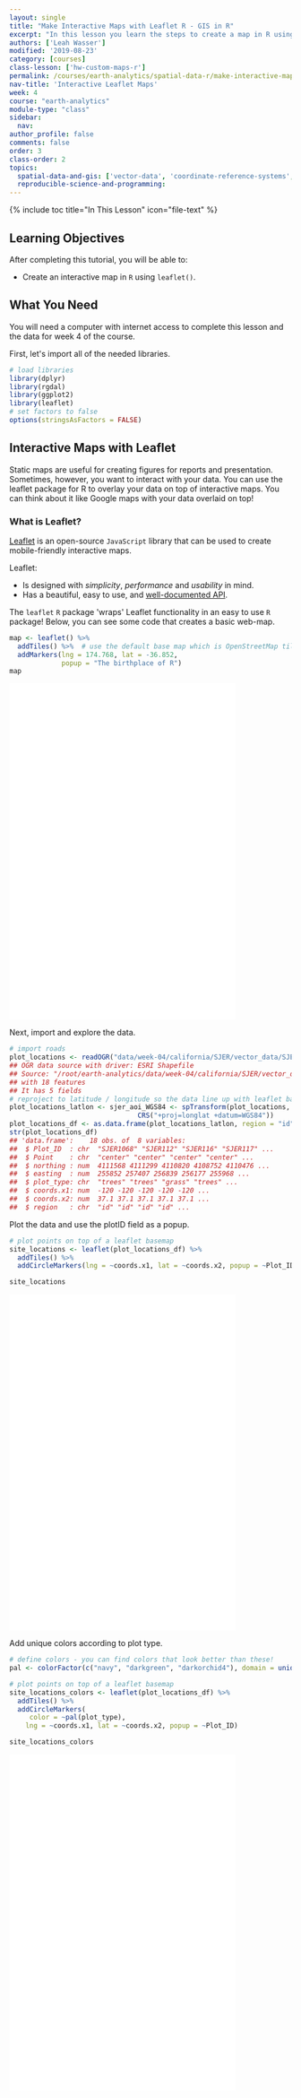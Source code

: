 ```yaml
---
layout: single
title: "Make Interactive Maps with Leaflet R - GIS in R"
excerpt: "In this lesson you learn the steps to create a map in R using ggplot."
authors: ['Leah Wasser']
modified: '2019-08-23'
category: [courses]
class-lesson: ['hw-custom-maps-r']
permalink: /courses/earth-analytics/spatial-data-r/make-interactive-maps-with-leaflet-r/
nav-title: 'Interactive Leaflet Maps'
week: 4
course: "earth-analytics"
module-type: "class"
sidebar:
  nav:
author_profile: false
comments: false
order: 3
class-order: 2
topics:
  spatial-data-and-gis: ['vector-data', 'coordinate-reference-systems', 'maps-in-r']
  reproducible-science-and-programming:
---
```



<!--# remove module-type: 'class' so it doesn't render live -->

{% include toc title="In This Lesson" icon="file-text" %}



<div class='notice--success' markdown="1">

## <i class="fa fa-graduation-cap" aria-hidden="true"></i> Learning Objectives

After completing this tutorial, you will be able to:

* Create an interactive map in `R` using `leaflet()`.

## <i class="fa fa-check-square-o fa-2" aria-hidden="true"></i> What You Need

You will need a computer with internet access to complete this lesson and the data for week 4 of the course.

</div>


First, let's import all of the needed libraries.


```r
# load libraries
library(dplyr)
library(rgdal)
library(ggplot2)
library(leaflet)
# set factors to false
options(stringsAsFactors = FALSE)
```


## Interactive Maps with Leaflet

Static maps are useful for creating figures for reports and presentation. Sometimes,
however, you want to interact with your data. You can use the leaflet package for
R to overlay your data on top of interactive maps. You can think about it like
Google  maps with your data overlaid on top!

### What is Leaflet?

<a href="http://leafletjs.com" target="_blank">Leaflet</a> is an open-source `JavaScript` library that can be used to create mobile-friendly interactive maps.

Leaflet:

* Is designed with *simplicity*, *performance* and *usability* in mind.
* Has a beautiful, easy to use, and <a href="http://leafletjs.com/reference.html" target="_blank">well-documented API</a>.


The `leaflet` `R` package 'wraps' Leaflet functionality in an easy to use `R` package! Below, you can see some code that creates a basic web-map.


```r
map <- leaflet() %>%
  addTiles() %>%  # use the default base map which is OpenStreetMap tiles
  addMarkers(lng = 174.768, lat = -36.852,
             popup = "The birthplace of R")
map
```




<iframe title="Basic Map" width="80%" height="600" src="{{ site.url }}/example-leaflet-maps/birthplace_r.html" frameborder="0" allowfullscreen></iframe>


Next, import and explore the data.



```r
# import roads
plot_locations <- readOGR("data/week-04/california/SJER/vector_data/SJER_plot_centroids.shp")
## OGR data source with driver: ESRI Shapefile 
## Source: "/root/earth-analytics/data/week-04/california/SJER/vector_data/SJER_plot_centroids.shp", layer: "SJER_plot_centroids"
## with 18 features
## It has 5 fields
# reproject to latitude / longitude so the data line up with leaflet basemaps
plot_locations_latlon <- sjer_aoi_WGS84 <- spTransform(plot_locations,
                                CRS("+proj=longlat +datum=WGS84"))
plot_locations_df <- as.data.frame(plot_locations_latlon, region = "id")
str(plot_locations_df)
## 'data.frame':	18 obs. of  8 variables:
##  $ Plot_ID  : chr  "SJER1068" "SJER112" "SJER116" "SJER117" ...
##  $ Point    : chr  "center" "center" "center" "center" ...
##  $ northing : num  4111568 4111299 4110820 4108752 4110476 ...
##  $ easting  : num  255852 257407 256839 256177 255968 ...
##  $ plot_type: chr  "trees" "trees" "grass" "trees" ...
##  $ coords.x1: num  -120 -120 -120 -120 -120 ...
##  $ coords.x2: num  37.1 37.1 37.1 37.1 37.1 ...
##  $ region   : chr  "id" "id" "id" "id" ...
```

Plot the data and use the plotID field as a popup.


```r
# plot points on top of a leaflet basemap
site_locations <- leaflet(plot_locations_df) %>%
  addTiles() %>%
  addCircleMarkers(lng = ~coords.x1, lat = ~coords.x2, popup = ~Plot_ID)

site_locations
```



<iframe title="Basic Map" width="80%" height="600" src="{{ site.url }}/example-leaflet-maps/site_locations.html" frameborder="0" allowfullscreen></iframe>


Add unique colors according to plot type.


```r
# define colors - you can find colors that look better than these!
pal <- colorFactor(c("navy", "darkgreen", "darkorchid4"), domain = unique(sjer_aoi_WGS84$plot_type))

# plot points on top of a leaflet basemap
site_locations_colors <- leaflet(plot_locations_df) %>%
  addTiles() %>%
  addCircleMarkers(
     color = ~pal(plot_type),
    lng = ~coords.x1, lat = ~coords.x2, popup = ~Plot_ID)

site_locations_colors
```




<iframe title="Basic Map" width="80%" height="600" src="{{ site.url }}/example-leaflet-maps/site_locations_colors.html" frameborder="0" allowfullscreen></iframe>
